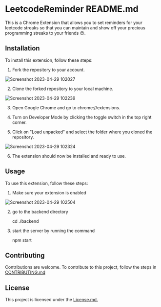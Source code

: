 
# LeetcodeReminder README.md

This is a Chrome Extension that allows you to set reminders for your leetcode streaks so that you can maintain and show off your precious programming streaks to your friends 😉.

## Installation

To install this extension, follow these steps:

1. Fork the repository to your account.

![Screenshot 2023-04-29 102027](https://user-images.githubusercontent.com/87887912/235284547-64933b8d-e136-4936-8e06-4ab41b16523f.png)

2. Clone the forked repository to your local machine.

![Screenshot 2023-04-29 102239](https://user-images.githubusercontent.com/87887912/235284465-c475a032-371a-4213-83d0-97f32b6cc643.png)


3.  Open Google Chrome and go to chrome://extensions.

4.  Turn on Developer Mode by clicking the toggle switch in the top right corner.

5.  Click on "Load unpacked" and select the folder where you cloned the repository.

![Screenshot 2023-04-29 102324](https://user-images.githubusercontent.com/87887912/235284475-64d60ac1-3261-4264-9805-5323d039eea8.png)

6.  The extension should now be installed and ready to use.

## Usage

To use this extension, follow these steps:

1.  Make sure your extension is enabled

![Screenshot 2023-04-29 102504](https://user-images.githubusercontent.com/87887912/235284484-c28ee24b-f716-450a-bbcb-4bfc9bc1d80c.png)

2.  go to the backend directory

 	cd  ./backend

3.  start the server by running the command

	npm start



## Contributing

Contributions are welcome. To contribute to this project, follow the steps in <a href="https://github.com/get-devkit/leetcodereminder/blob/main/CONTRIBUTING.md" > CONTRIBUTING.md </a>

## License

This project is licensed under the  <a href="https://github.com/get-devkit/leetcodereminder/blob/main/LICENSE.md" > License.md. </a>

